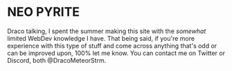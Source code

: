 # NEO PYRITE
Draco talking, I spent the summer making this site with the *somewhat* limited WebDev knowledge I have. That being said, if you're more experience with this type of stuff and come across anything that's odd or can be improved upon, 100% let me know. You can contact me on Twitter or Discord, both @DracoMeteorStrm.
